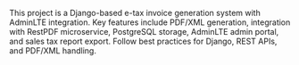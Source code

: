 <!-- Use this file to provide workspace-specific custom instructions to Copilot. For more details, visit https://code.visualstudio.com/docs/copilot/copilot-customization#_use-a-githubcopilotinstructionsmd-file -->

This project is a Django-based e-tax invoice generation system with AdminLTE integration. Key features include PDF/XML generation, integration with RestPDF microservice, PostgreSQL storage, AdminLTE admin portal, and sales tax report export. Follow best practices for Django, REST APIs, and PDF/XML handling.
